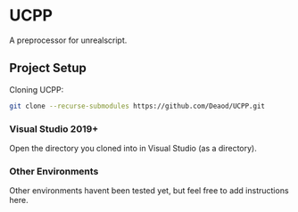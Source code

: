 # UCPP

A preprocessor for unrealscript.

## Project Setup

Cloning UCPP:

```sh
git clone --recurse-submodules https://github.com/Deaod/UCPP.git
```

### Visual Studio 2019+

Open the directory you cloned into in Visual Studio (as a directory).

### Other Environments

Other environments havent been tested yet, but feel free to add instructions here.
